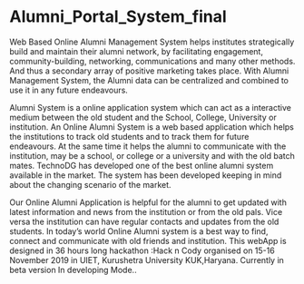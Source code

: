 # Alumni_Portal_System_final
Web Based Online Alumni Management System helps institutes strategically build and maintain their alumni network, by facilitating engagement, community-building, networking, communications and many other methods. And thus a secondary array of positive marketing takes place. With Alumni Management System, the Alumni data can be centralized and combined to use it in any future endeavours.

Alumni System is a online application system which can act as a interactive medium between the old student and the School, College, University or institution. An Online Alumni System is a web based application which helps the institutions to track old students and to track them for future endeavours. At the same time it helps the alumni to communicate with the institution, may be a school, or college or a university and with the old batch mates. TechnoDG has developed one of the best online alumni system available in the market. The system has been developed keeping in mind about the changing scenario of the market.

Our Online Alumni Application is helpful for the alumni to get updated with latest information and news from the institution or from the old pals. Vice versa the institution can have regular contacts and updates from the old students. In today’s world Online Alumni system is a best way to find, connect and communicate with old friends and institution.
This webApp is designed in 36 hours long hackathon :Hack n Cody organised on 15-16 November 2019 in UIET, Kurushetra University KUK,Haryana. 
Currently in beta version 
In developing Mode..
